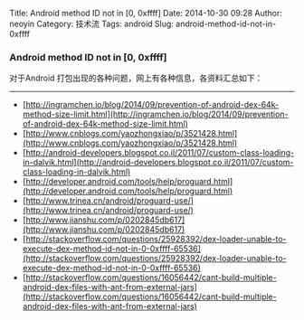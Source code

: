 Title: Android  method ID not in [0, 0xffff]
Date: 2014-10-30 09:28
Author: neoyin
Category: 技术流
Tags: android
Slug: android-method-id-not-in-0xffff


### Android  method ID not in [0, 0xffff]

对于Android 打包出现的各种问题，网上有各种信息，各资料汇总如下：

---

- [http://ingramchen.io/blog/2014/09/prevention-of-android-dex-64k-method-size-limit.html](http://ingramchen.io/blog/2014/09/prevention-of-android-dex-64k-method-size-limit.html)
- [http://www.cnblogs.com/yaozhongxiao/p/3521428.html](http://www.cnblogs.com/yaozhongxiao/p/3521428.html)
- [http://android-developers.blogspot.co.il/2011/07/custom-class-loading-in-dalvik.html](http://android-developers.blogspot.co.il/2011/07/custom-class-loading-in-dalvik.html)
- [http://developer.android.com/tools/help/proguard.html](http://developer.android.com/tools/help/proguard.html)
- [http://www.trinea.cn/android/proguard-use/](http://www.trinea.cn/android/proguard-use/)
- [http://www.jianshu.com/p/0202845db617](http://www.jianshu.com/p/0202845db617)
- [http://stackoverflow.com/questions/25928392/dex-loader-unable-to-execute-dex-method-id-not-in-0-0xffff-65536](http://stackoverflow.com/questions/25928392/dex-loader-unable-to-execute-dex-method-id-not-in-0-0xffff-65536)
- [http://stackoverflow.com/questions/16056442/cant-build-multiple-android-dex-files-with-ant-from-external-jars](http://stackoverflow.com/questions/16056442/cant-build-multiple-android-dex-files-with-ant-from-external-jars)